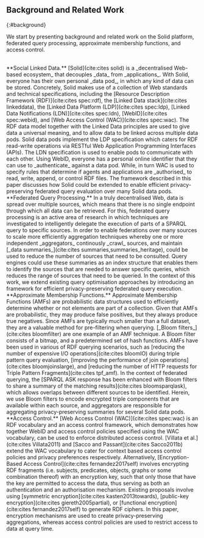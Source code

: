 ## Background and Related Work
{:#background}

We start by presenting background and related work on the Solid platform, federated query processing, approximate membership functions, and access control.

<br/>
**Social Linked Data.**
[Solid](cite:cites solid) is a _decentralised Web-based ecosystem_ that decouples _data_ from _applications_.
With Solid, everyone has their own personal _data pod_, in which any kind of data can be stored.
Concretely, Solid makes use of a collection of Web standards and technical specifications, including the [Resource Description Framework (RDF)](cite:cites spec:rdf), the [Linked Data stack](cite:cites linkeddata), the [Linked Data Platform (LDP)](cite:cites spec:ldp), [Linked Data Notifications (LDN)](cite:cites spec:ldn), [WebID](cite:cites spec:webid), and [Web Access Control (WAC)](cite:cites spec:wac).
The RDF data model together with the Linked Data principles are used to give data a universal meaning, and to allow data to be linked across multiple data pods.
Solid data pods implement the LDP specification which caters for RDF read-write operations via RESTful Web Application Programming Interfaces (APIs). The LDN specification is used to enable pods to communicate with each other.
Using WebID, everyone has a personal online identifier that they can use to _authenticate_ against a data pod. While, in turn WAC is used to specify rules that determine if agents and applications are _authorised_ to read, write, append, or control RDF files. The framework described in this paper discusses how Solid could be extended to enable efficient privacy-preserving federated query evaluation over many Solid data pods.

<br/>
**Federated Query Processing.**
In a truly decentralised Web, data is spread over multiple sources,
which means that there is no single endpoint through which all data can be retrieved.
For this, federated query processing is an active area of research
in which techniques are investigated to intelligently delegate the execution of parts of a SPARQL query to specific sources.
In order to enable federations over many sources to scale more efficiently aggregation techniques whereby one or more independent _aggregators_ continously _crawl_ sources,
and maintain [_data summaries_](cite:cites summaries,summaries_heritage), could be used to reduce the number of sources that need to be consulted.
Query engines could use these summaries as an index structure that enables them to identify the sources that are needed to answer specific queries,
which reduces the range of sources that need to be queried.
In the context of this work, we extend existing query optimisation approaches by introducing an framework for efficient privacy-preserving federated query execution.

<br/>
**Approximate Membership Functions.**
Approximate Membership Functions (AMFs) are probabilistic data structures used to efficiently determine whether or not elements are part of a collection. Given that AMFs are probabilistic, they may produce false positives, but they always produce true negatives. Since AMFs are typically much smaller than a full dataset,
they are a valuable method for pre-filtering when querying.
[_Bloom filters_](cite:cites bloomfilter) are one example of an AMF technique.
A Bloom filter consists of a bitmap, and a predetermined set of hash functions.
AMFs have been used in various of RDF querying scenarios,
such as [reducing the number of expensive I/O operations](cite:cites bloomIO) during triple pattern query evaluation,
[improving the performance of join operations](cite:cites bloomjoinslarge),
and [reducing the number of HTTP requests for Triple Pattern Fragments](cite:cites tpf_amf).
In the context of federated querying, the [SPARQL ASK response has been enhanced with Bloom filters to share a summary of the matching results](cite:cites bloomsparqlask), which allows overlaps between different sources to be identified.
Herein, we use Bloom filters to encode encrypted triple components that are available within each source, and aggregators are responsible for aggregating privacy-preserving summaries for several Solid data pods.

<br/>
**Access Control.**
[Web Access Control (WAC)](cite:cites spec:wac) is an RDF vocabulary and an access control framework, which demonstrates how together WebID and access control policies specified using the WAC vocabulary, can be used to enforce distributed access control. [Villata et al.](cite:cites Villata2011) and [Sacco and Passant](cite:cites Sacco2011b) extend the WAC vocabulary to cater for context based access control policies and privacy preferences respectively. Alternatively, [Encryption-Based Access Control](cite:cites fernandez2017self) involves encrypting RDF fragments (i.e. subjects, predicates, objects, graphs or some combination thereof) with an encryption key, such that only those that have the key are permitted to access the data, thus serving as both an authentication and an authorisation mechanism. Existing proposals involve using [symmetric encryption](cite:cites kasten2013towards), [public-key encryption](cite:cites giereth2005partial), or [functional encryption](cite:cites fernandez2017self) to generate RDF ciphers.
In this paper, encryption mechanisms are used to create privacy-preserving aggregations, whereas access control policies are used to restrict access to data at query time.
